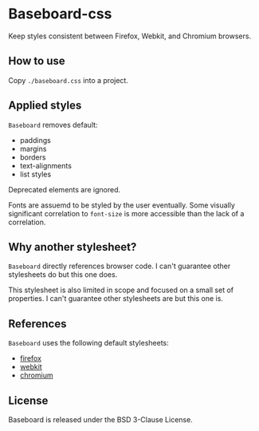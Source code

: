 # Baseboard-css

Keep styles consistent between Firefox, Webkit, and Chromium browsers.

## How to use

Copy `./baseboard.css` into a project.

## Applied styles

`Baseboard` removes default:
- paddings
- margins
- borders
- text-alignments
- list styles

Deprecated elements are ignored.

Fonts are assuemd to be styled by the user eventually. Some visually significant correlation to `font-size` is more accessible than the lack of a correlation.

## Why another stylesheet?

`Baseboard` directly references browser code. I can't guarantee other stylesheets do but this one does.

This stylesheet is also limited in scope and focused on a small set of properties. I can't guarantee other stylesheets are but this one is.

## References

`Baseboard` uses the following default stylesheets:
- [firefox](https://searchfox.org/mozilla-central/source/layout/style/res/html.css)
- [webkit](https://github.com/WebKit/WebKit/blob/main/Source/WebCore/css/html.css)
- [chromium](https://chromium.googlesource.com/chromium/blink/+/master/Source/core/css/html.css)

## License

Baseboard is released under the BSD 3-Clause License.
